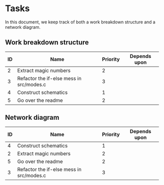 # Tasks

In this document, we keep track of both a work breakdown structure and a network diagram.

## Work breakdown structure

| ID   | Name                                     | Priority | Depends upon |
| ---- | ---------------------------------------- | -------- | ------------ |
| 2    | Extract magic numbers                    | 2        |              |
| 3    | Refactor the if-else mess in src/modes.c | 3        |              |
| 4    | Construct schematics                     | 1        |              |
| 5    | Go over the readme                       | 2        |              |

## Network diagram

| ID   | Name                                     | Priority | Depends upon |
| ---- | ---------------------------------------- | -------- | ------------ |
| 4    | Construct schematics                     | 1        |              |
| 2    | Extract magic numbers                    | 2        |              |
| 5    | Go over the readme                       | 2        |              |
| 3    | Refactor the if-else mess in src/modes.c | 3        |              |
